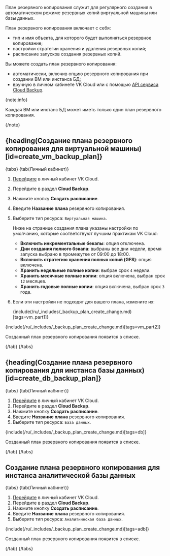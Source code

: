 План резервного копирования служит для регулярного создания в автоматическом режиме резервных копий виртуальной машины или базы данных.

План резервного копирования включает с себя:

- тип и имя объекта, для которого будет выполняться резервное копирование;
- настройки стратегии хранения и удаления резервных копий;
- расписание запусков создания резервных копий.

Вы можете создать план резервного копирования:

- автоматически, включив опцию резервного копирования при создании ВМ или инстанса БД;
- вручную в личном кабинете VK Cloud или с помощью [API сервиса Cloud Backup](/ru/tools-for-using-services/api/api-spec/backup-api).

{note:info}

Каждая ВМ или инстанс БД может иметь только один план резервного копирования.

{/note}

## {heading(Создание плана резервного копирования для виртуальной машины)[id=create_vm_backup_plan]}

{tabs}
{tab(Личный кабинет)}

1. [Перейдите](https://msk.cloud.vk.com/app/) в личный кабинет VK Cloud.
1. Перейдите в раздел **Cloud Backup**.
1. Нажмите кнопку **Создать расписание**.
1. Введите **Название плана** резервного копирования.
1. Выберите тип ресурса: `Виртуальная машина`.

    Ниже на странице создания плана указаны настройки по умолчанию, которые соответствуют лучшим практикам VK Cloud:

   - **Включить инкрементальные бекапы**: опция отключена.
   - **Дни создания полного бэкапа**: выбраны все дни недели, время запуска выбрано в промежутке от 09:00 до 18:00.
   - **Включить стратегию хранения полных копий (GFS)**: опция включена.
   - **Хранить недельные полные копии**: выбран срок `4` недели.
   - **Хранить месячные полные копии**: опция включена, выбран срок `12` месяцев.
   - **Хранить годовые полные копии**: опция включена, выбран срок `3` года.

1. Если эти настройки не подходят для вашего плана, измените их:

   {include(/ru/_includes/_backup_plan_create_change.md)[tags=vm_part1]}

{include(/ru/_includes/_backup_plan_create_change.md)[tags=vm_part2]}

Созданный план резервного копирования появится в списке.

{/tab}
{/tabs}

## {heading(Создание плана резервного копирования для инстанса базы данных)[id=create_db_backup_plan]}

{tabs}
{tab(Личный кабинет)}

1. [Перейдите](https://msk.cloud.vk.com/app/) в личный кабинет VK Cloud.
1. Перейдите в раздел **Cloud Backup**.
1. Нажмите кнопку **Создать расписание**.
1. Введите **Название плана** резервного копирования.
1. Выберите тип ресурса: `База данных`.

{include(/ru/_includes/_backup_plan_create_change.md)[tags=db]}

Созданный план резервного копирования появится в списке.

{/tab}
{/tabs}

## Создание плана резервного копирования для инстанса аналитической базы данных

{tabs}
{tab(Личный кабинет)}

1. [Перейдите](https://msk.cloud.vk.com/app/) в личный кабинет VK Cloud.
1. Перейдите в раздел **Cloud Backup**.
1. Нажмите кнопку **Создать расписание**.
1. Введите **Название плана** резервного копирования.
1. Выберите тип ресурса: `Аналитическая база данных`.

{include(/ru/_includes/_backup_plan_create_change.md)[tags=adb]}

Созданный план резервного копирования появится в списке.

{/tab}
{/tabs}
